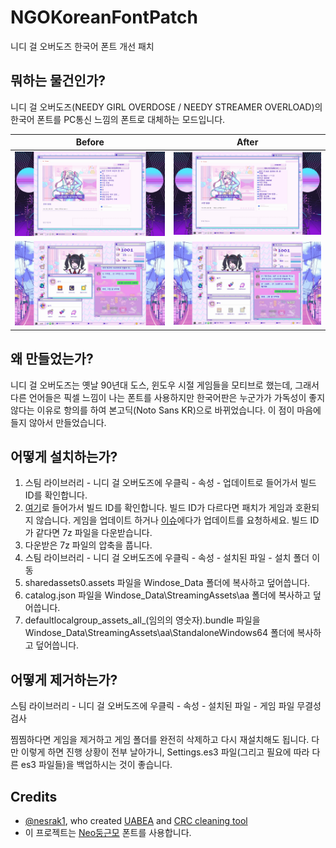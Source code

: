 # NGOKoreanFontPatch
니디 걸 오버도즈 한국어 폰트 개선 패치

## 뭐하는 물건인가?
니디 걸 오버도즈(NEEDY GIRL OVERDOSE / NEEDY STREAMER OVERLOAD)의 한국어 폰트를 PC통신 느낌의 폰트로 대체하는 모드입니다.

Before                                          | After
:----------------------------------------------:|:----------------------------------------------:
<img src="./20241109140205_1.jpg" width="400"/> | <img src="./20241109140945_1.jpg" width="400"/>
<img src="./20241109140309_1.jpg" width="400"/> | <img src="./20241109141041_1.jpg" width="400"/>

## 왜 만들었는가?
니디 걸 오버도즈는 옛날 90년대 도스, 윈도우 시절 게임들을 모티브로 했는데, 그래서 다른 언어들은 픽셀 느낌이 나는 폰트를 사용하지만 한국어판은 누군가가 가독성이 좋지 않다는 이유로 항의를 하여 본고딕(Noto Sans KR)으로 바뀌었습니다. 이 점이 마음에 들지 않아서 만들었습니다.

## 어떻게 설치하는가?
1. 스팀 라이브러리 - 니디 걸 오버도즈에 우클릭 - 속성 - 업데이트로 들어가서 빌드 ID를 확인합니다.
1. [여기](https://github.com/na1307/NGOKoreanFontPatch/releases/latest)로 들어가서 빌드 ID를 확인합니다. 빌드 ID가 다르다면 패치가 게임과 호환되지 않습니다. 게임을 업데이트 하거나 [이슈](https://github.com/na1307/NGOKoreanFontPatch/issues)에다가 업데이트를 요청하세요. 빌드 ID가 같다면 7z 파일을 다운받습니다.
1. 다운받은 7z 파일의 압축을 풉니다.
1. 스팀 라이브러리 - 니디 걸 오버도즈에 우클릭 - 속성 - 설치된 파일 - 설치 폴더 이동
1. sharedassets0.assets 파일을 Windose_Data 폴더에 복사하고 덮어씁니다.
1. catalog.json 파일을 Windose_Data\StreamingAssets\aa 폴더에 복사하고 덮어씁니다.
1. defaultlocalgroup_assets_all_(임의의 영숫자).bundle 파일을 Windose_Data\StreamingAssets\aa\StandaloneWindows64 폴더에 복사하고 덮어씁니다.

## 어떻게 제거하는가?
스팀 라이브러리 - 니디 걸 오버도즈에 우클릭 - 속성 - 설치된 파일 - 게임 파일 무결성 검사

찜찜하다면 게임을 제거하고 게임 폴더를 완전히 삭제하고 다시 재설치해도 됩니다. 다만 이렇게 하면 진행 상황이 전부 날아가니, Settings.es3 파일(그리고 필요에 따라 다른 es3 파일들)을 백업하시는 것이 좋습니다.

## Credits
* [@nesrak1](https://github.com/nesrak1), who created [UABEA](https://github.com/nesrak1/UABEA) and [CRC cleaning tool](https://github.com/nesrak1/AddressablesTools)
* 이 프로젝트는 [Neo둥근모](https://neodgm.dalgona.dev/) 폰트를 사용합니다.
